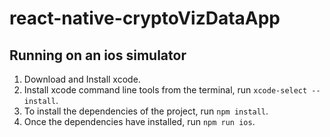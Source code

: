 # react-native-cryptoVizDataApp

## Running on an ios simulator

1. Download and Install xcode.
2. Install xcode command line tools from the terminal, run `xcode-select --install`.
3. To install the dependencies of the project, run `npm install`.
4. Once the dependencies have installed, run `npm run ios`.

